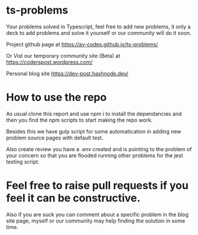 

# ts-problems

Your problems solved in Typescript, feel free to add new problems, it only a deck to add problems and solve it yourself or our community will do it soon.

Project github page at https://av-codes.github.io/ts-problems/

Or Vist our temporary community site (Beta) at https://coderspost.wordpress.com/

Personal blog site https://dev-post.hashnode.dev/


# How to use the repo

As usual clone this report and use npm i to install the dependancies and then you find the npm scripts to start making the repo work.

Besides this we have gulp script for some automatication in adding new problem source pages with default test.

Also create review you have a .env created and is pointing to the problem of your concern so that you are flooded running other problems for the jest testing script.

# Feel free to raise pull requests if you feel it can be constructive.

Also if you are suck you can comment about a specific problem in the blog site page, myself or our community may help finding the solution in some time.



